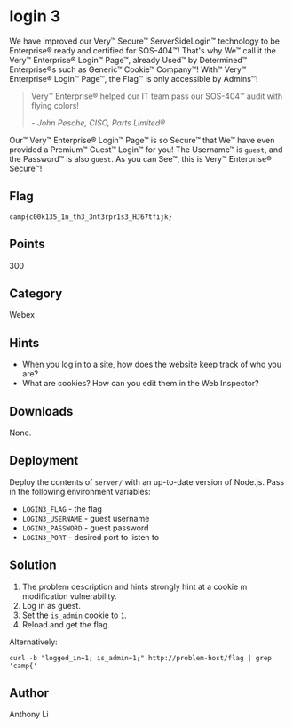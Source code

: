 # login 3
We have improved our Very™ Secure™ ServerSideLogin™ technology to be Enterprise® ready and certified for SOS-404™! That's why We™ call it the Very™ Enterprise® Login™ Page™, already Used™ by Determined™ Enterprise®s such as Generic™ Cookie™ Company™! With™ Very™ Enterprise® Login™ Page™, the Flag™ is only accessible by Admins™!

> Very™ Enterprise® helped our IT team pass our SOS-404™ audit with flying colors!
> 
> *- John Pesche, CISO, Parts Limited®*

Our™ Very™ Enterprise® Login™ Page™ is so Secure™ that We™ have even provided a Premium™ Guest™ Login™ for you! The Username™ is `guest`, and the Password™ is also `guest`. As you can See™, this is Very™ Enterprise® Secure™!

## Flag
```
camp{c00k135_1n_th3_3nt3rpr1s3_HJ67tfijk}
```

## Points
300

## Category
Webex

## Hints
* When you log in to a site, how does the website keep track of who you are?
* What are cookies? How can you edit them in the Web Inspector?

## Downloads
None.

## Deployment
Deploy the contents of `server/` with an up-to-date version of Node.js. Pass in the following environment variables:
* `LOGIN3_FLAG` - the flag
* `LOGIN3_USERNAME` - guest username
* `LOGIN3_PASSWORD` - guest password
* `LOGIN3_PORT` - desired port to listen to

## Solution
1. The problem description and hints strongly hint at a cookie m modification vulnerability.
2. Log in as guest.
3. Set the `is_admin` cookie to `1`.
4. Reload and get the flag.

Alternatively:
```
curl -b "logged_in=1; is_admin=1;" http://problem-host/flag | grep 'camp{'
```

## Author
Anthony Li
